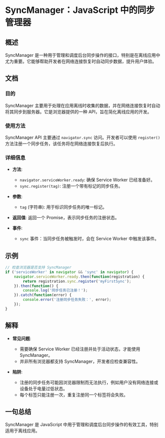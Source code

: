 <!--
Meta Description: # SyncManager：JavaScript 中的同步管理器 ## 概述 SyncManager 是一种用于管理和调度后台同步操作的接口，特别是在离线应用中尤为重要。它能够帮助开发者在网络连接恢复时自动同步数据，提升用户体验。 ## 文档 ### 目的 SyncManager 主要用于处理在应用...
Meta Keywords: syncmanager, navigator, sync, javascript, register
-->

# SyncManager：JavaScript 中的同步管理器

## 概述
SyncManager 是一种用于管理和调度后台同步操作的接口，特别是在离线应用中尤为重要。它能够帮助开发者在网络连接恢复时自动同步数据，提升用户体验。

## 文档
### 目的
SyncManager 主要用于处理在应用离线时收集的数据，并在网络连接恢复时自动将其同步到服务器。它是浏览器提供的一种 API，旨在简化离线应用的开发。

### 使用方法
SyncManager API 主要通过 `navigator.sync` 访问。开发者可以使用 `register()` 方法注册一个同步任务，该任务将在网络连接恢复后执行。

### 详细信息
- **方法**:
  - `navigator.serviceWorker.ready`: 确保 Service Worker 已经准备好。
  - `sync.register(tag)`: 注册一个带有标记的同步任务。
  
- **参数**:
  - `tag` (字符串): 用于标识同步任务的唯一标记。

- **返回值**: 返回一个 Promise，表示同步任务的注册状态。

- **事件**:
  - `sync` 事件：当同步任务被触发时，会在 Service Worker 中触发该事件。

## 示例
```javascript
// 检查浏览器是否支持 SyncManager
if ('serviceWorker' in navigator && 'sync' in navigator) {
    navigator.serviceWorker.ready.then(function(registration) {
        return registration.sync.register('myFirstSync');
    }).then(function() {
        console.log('同步任务已注册！');
    }).catch(function(error) {
        console.error('注册同步任务失败：', error);
    });
}
```

## 解释
- **常见问题**:
  - 需要确保 Service Worker 已经注册并处于活动状态，才能使用 SyncManager。
  - 并非所有浏览器都支持 SyncManager，开发者应检查兼容性。
  
- **陷阱**:
  - 注册的同步任务可能因浏览器限制而无法执行，例如用户没有网络连接或设备处于电量过低状态。
  - 每个标签只能注册一次，重复注册同一个标签将会失败。

## 一句总结
SyncManager 是 JavaScript 中用于管理和调度后台同步操作的有效工具，特别适用于离线应用。